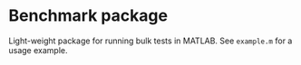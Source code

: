 # Benchmark package
Light-weight package for running bulk tests in MATLAB.
See `example.m` for a usage example.
